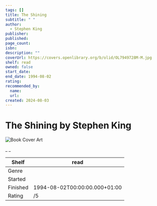```yaml
---
tags: []
title: The Shining
subtitle: " "
author:
  - Stephen King
publisher:
published:
page_count:
isbn:
description: ""
coverUrl: https://covers.openlibrary.org/b/olid/OL7949728M-M.jpg
shelf: read
owned: false
start_date:
end_date: 1994-08-02
rating:
recommended_by:
  name:
  url:
created: 2024-08-03
---
```


# The Shining by Stephen King

![Book Cover Art](https://covers.openlibrary.org/b/olid/OL7949728M-M.jpg)

_ _

| Shelf | read |
| --- | --- |
| Genre |  |
| Started |  |
| Finished | 1994-08-02T00:00:00.000+01:00 |
| Rating | /5 |

